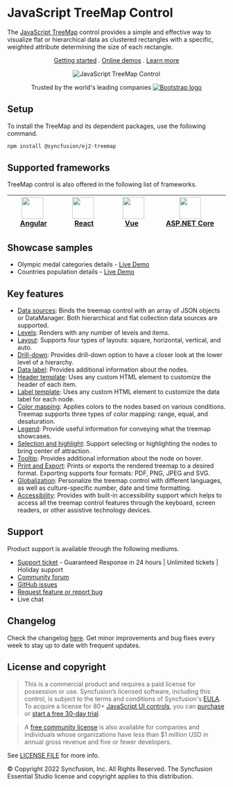 # JavaScript TreeMap Control

The [JavaScript TreeMap](https://www.syncfusion.com/javascript-ui-controls/js-treemap?utm_source=npm&utm_medium=listing&utm_campaign=javascript-treemap-npm) control provides a simple and effective way to visualize flat or hierarchical data as clustered rectangles with a specific, weighted attribute determining the size of each rectangle.

<p align="center">
    <a href="https://ej2.syncfusion.com/documentation/treemap/getting-started/?utm_source=npm&utm_medium=listing&utm_campaign=javascript-treemap-npm">Getting started</a> . 
    <a href="https://ej2.syncfusion.com/demos/?utm_source=npm&utm_medium=listing&utm_campaign=javascript-treemap-npm#/material/treemap/default.html">Online demos</a> . 
    <a href="https://www.syncfusion.com/javascript-ui-controls/js-treemap?utm_source=npm&utm_medium=listing&utm_campaign=javascript-treemap-npm">Learn more</a>
</p>

<p align="center">
    <img src="https://raw.githubusercontent.com/SyncfusionExamples/nuget-img/master/javascript/javascript-treemap.png" alt="JavaScript TreeMap Control">
</p>

<p align="center">
Trusted by the world's leading companies
  <a href="https://www.syncfusion.com">
    <img src="https://raw.githubusercontent.com/SyncfusionExamples/nuget-img/master/syncfusion/syncfusion-trusted-companies.webp" alt="Bootstrap logo">
  </a>
</p>

## Setup

To install the TreeMap and its dependent packages, use the following command.

```sh
npm install @syncfusion/ej2-treemap
```

## Supported frameworks

TreeMap control is also offered in the following list of frameworks.

| [<img src="https://ej2.syncfusion.com/github/images/angular.svg" height="50" />](https://www.syncfusion.com/angular-ui-components?utm_medium=listing&utm_source=github)<br/>&nbsp;&nbsp;&nbsp;&nbsp;&nbsp;[Angular](https://www.syncfusion.com/angular-ui-components?utm_medium=listing&utm_source=github)&nbsp;&nbsp;&nbsp;&nbsp; | [<img src="https://ej2.syncfusion.com/github/images/react.svg"  height="50" />](https://www.syncfusion.com/react-ui-components?utm_medium=listing&utm_source=github)<br/>&nbsp;&nbsp;&nbsp;&nbsp;&nbsp;&nbsp;&nbsp;[React](https://www.syncfusion.com/react-ui-components?utm_medium=listing&utm_source=github)&nbsp;&nbsp;&nbsp;&nbsp;&nbsp;&nbsp; | [<img src="https://ej2.syncfusion.com/github/images/vue.svg" height="50" />](https://www.syncfusion.com/vue-ui-components?utm_medium=listing&utm_source=github)<br/>&nbsp;&nbsp;&nbsp;&nbsp;&nbsp;&nbsp;&nbsp;[Vue](https://www.syncfusion.com/vue-ui-components?utm_medium=listing&utm_source=github)&nbsp;&nbsp;&nbsp;&nbsp;&nbsp;&nbsp;&nbsp;&nbsp;&nbsp; | [<img src="https://ej2.syncfusion.com/github/images/netcore.svg" height="50" />](https://www.syncfusion.com/aspnet-core-ui-controls?utm_medium=listing&utm_source=github)<br/>&nbsp;&nbsp;[ASP.NET&nbsp;Core](https://www.syncfusion.com/aspnet-core-ui-controls?utm_medium=listing&utm_source=github)&nbsp;&nbsp; | [<img src="https://ej2.syncfusion.com/github/images/netmvc.svg" height="50" />](https://www.syncfusion.com/aspnet-mvc-ui-controls?utm_medium=listing&utm_source=github)<br/>&nbsp;&nbsp;[ASP.NET&nbsp;MVC](https://www.syncfusion.com/aspnet-mvc-ui-controls?utm_medium=listing&utm_source=github)&nbsp;&nbsp; | 
| :-----: | :-----: | :-----: | :-----: | :-----: |

## Showcase samples

* Olympic medal categories details - [Live Demo](https://ej2.syncfusion.com/demos/?utm_source=npm&utm_campaign=javascript-treemap-npm#/material/treemap/customization.html)
* Countries population details - [Live Demo](https://ej2.syncfusion.com/demos/?utm_source=npm&utm_campaign=javascript-treemap-npm#/material/treemap/drilldown.html)

## Key features

* [Data sources](https://ej2.syncfusion.com/documentation/treemap/data-binding/?utm_source=npm&utm_campaign=javascript-treemap-npm): Binds the treemap control with an array of JSON objects or DataManager. Both hierarchical and flat collection data sources are supported.
* [Levels](https://ej2.syncfusion.com/documentation/treemap/levels/?utm_source=npm&utm_campaign=javascript-treemap-npm): Renders with any number of levels and items.
* [Layout](https://ej2.syncfusion.com/documentation/treemap/layout/?utm_source=npm&utm_campaign=javascript-treemap-npm): Supports four types of layouts: square, horizontal, vertical, and auto.
* [Drill-down](https://ej2.syncfusion.com/documentation/treemap/drilldown/?utm_source=npm&utm_campaign=javascript-treemap-npm): Provides drill-down option to have a closer look at the lower level of a hierarchy.
* [Data label](https://ej2.syncfusion.com/documentation/treemap/data-label/?utm_source=npm&utm_campaign=javascript-treemap-npm): Provides additional information about the nodes.
* [Header template](https://ej2.syncfusion.com/documentation/treemap/levels/?utm_source=npm&utm_campaign=javascript-treemap-npm#header-template-and-position): Uses any custom HTML element to customize the header of each item.
* [Label template](https://ej2.syncfusion.com/documentation/treemap/data-label/?utm_source=npm&utm_campaign=javascript-treemap-npm#template): Uses any custom HTML element to customize the data label for each node.
* [Color mapping](https://ej2.syncfusion.com/documentation/treemap/color-mapping/?utm_source=npm&utm_campaign=javascript-treemap-npm): Applies colors to the nodes based on various conditions. Treemap supports three types of color mapping: range, equal, and desaturation.
* [Legend](https://ej2.syncfusion.com/documentation/treemap/legend/?utm_source=npm&utm_campaign=javascript-treemap-npm): Provide useful information for conveying what the treemap showcases. 
* [Selection and highlight](https://ej2.syncfusion.com/documentation/treemap/selection-and-highlight/?utm_source=npm&utm_campaign=javascript-treemap-npm): Support selecting or highlighting the nodes to bring center of attraction.
* [Tooltip](https://ej2.syncfusion.com/documentation/treemap/tooltip/?utm_source=npm&utm_campaign=javascript-treemap-npm): Provides additional information about the node on hover.
* [Print and Export](https://ej2.syncfusion.com/documentation/treemap/print-and-export/?utm_source=npm&utm_campaign=javascript-treemap-npm): Prints or exports the rendered treemap to a desired format. Exporting supports four formats: PDF, PNG, JPEG and SVG.
* [Globalization](https://ej2.syncfusion.com/documentation/treemap/internationalization/?utm_source=npm&utm_medium=listing&utm_campaign=javascript-treemap-npm): Personalize the treemap control with different languages, as well as culture-specific number, date and time formatting.
* [Accessibility](https://ej2.syncfusion.com/documentation/treemap/accessibility/?utm_source=npm&utm_medium=listing&utm_campaign=javascript-treemap-npm): Provides with built-in accessibility support which helps to access all the treemap control features through the keyboard, screen readers, or other assistive technology devices.

## Support

Product support is available through the following mediums.

* [Support ticket](https://support.syncfusion.com/support/tickets/create) - Guaranteed Response in 24 hours | Unlimited tickets | Holiday support
* [Community forum](https://www.syncfusion.com/forums/essential-js2?utm_source=npm&utm_medium=listing&utm_campaign=javascript-treemap-npm)
* [GitHub issues](https://github.com/syncfusion/ej2-javascript-ui-controls/issues/new)
* [Request feature or report bug](https://www.syncfusion.com/feedback/javascript?utm_source=npm&utm_medium=listing&utm_campaign=javascript-treemap-npm)
* Live chat

## Changelog

Check the changelog [here](https://github.com/syncfusion/ej2-javascript-ui-controls/blob/master/controls/treemap/CHANGELOG.md?utm_source=npm&utm_campaign=javascript-treemap-npm). Get minor improvements and bug fixes every week to stay up to date with frequent updates.

## License and copyright

> This is a commercial product and requires a paid license for possession or use. Syncfusion’s licensed software, including this control, is subject to the terms and conditions of Syncfusion's [EULA](https://www.syncfusion.com/eula/es/). To acquire a license for 80+ [JavaScript UI controls](https://www.syncfusion.com/javascript-ui-controls), you can [purchase](https://www.syncfusion.com/sales/products) or [start a free 30-day trial](https://www.syncfusion.com/account/manage-trials/start-trials).

> A [free community license](https://www.syncfusion.com/products/communitylicense) is also available for companies and individuals whose organizations have less than $1 million USD in annual gross revenue and five or fewer developers.

See [LICENSE FILE](https://github.com/syncfusion/ej2/blob/master/license?utm_source=npm&utm_campaign=javascript-treemap-npm) for more info.

&copy; Copyright 2022 Syncfusion, Inc. All Rights Reserved. The Syncfusion Essential Studio license and copyright applies to this distribution.